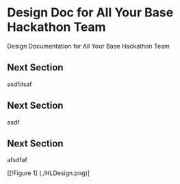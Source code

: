 # Design Doc for All Your Base Hackathon Team
Design Documentation for All Your Base Hackathon Team

## Next Section
asdfdsaf

## Next Section
asdf

## Next Section
afsdfaf

[[!Figure 1] (./HLDesign.png)] 
